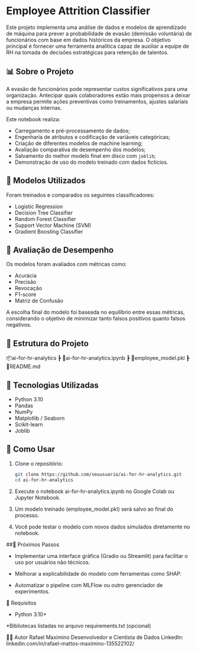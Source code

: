 # Employee Attrition Classifier

Este projeto implementa uma análise de dados e modelos de aprendizado de máquina para prever a probabilidade de evasão (demissão voluntária) de funcionários com base em dados históricos da empresa. O objetivo principal é fornecer uma ferramenta analítica capaz de auxiliar a equipe de RH na tomada de decisões estratégicas para retenção de talentos.

## 📊 Sobre o Projeto

A evasão de funcionários pode representar custos significativos para uma organização. Antecipar quais colaboradores estão mais propensos a deixar a empresa permite ações preventivas como treinamentos, ajustes salariais ou mudanças internas.

Este notebook realiza:

- Carregamento e pré-processamento de dados;
- Engenharia de atributos e codificação de variáveis categóricas;
- Criação de diferentes modelos de machine learning;
- Avaliação comparativa de desempenho dos modelos;
- Salvamento do melhor modelo final em disco com `joblib`;
- Demonstração de uso do modelo treinado com dados fictícios.

## 🧠 Modelos Utilizados

Foram treinados e comparados os seguintes classificadores:

- Logistic Regression
- Decision Tree Classifier
- Random Forest Classifier
- Support Vector Machine (SVM)
- Gradient Boosting Classifier

## 🧪 Avaliação de Desempenho

Os modelos foram avaliados com métricas como:

- Acurácia
- Precisão
- Revocação
- F1-score
- Matriz de Confusão

A escolha final do modelo foi baseada no equilíbrio entre essas métricas, considerando o objetivo de minimizar tanto falsos positivos quanto falsos negativos.

## 📁 Estrutura do Projeto
📦ai-for-hr-analytics
┣ 📜ai-for-hr-analytics.ipynb
┣ 📜employee_model.pkl
┣ 📜README.md


## 🔧 Tecnologias Utilizadas

- Python 3.10
- Pandas
- NumPy
- Matplotlib / Seaborn
- Scikit-learn
- Joblib

## 💾 Como Usar

1. Clone o repositório:
   ```bash
   git clone https://github.com/seuusuario/ai-for-hr-analytics.git
   cd ai-for-hr-analytics
2. Execute o notebook ai-for-hr-analytics.ipynb no Google Colab ou Jupyter Notebook.

3. Um modelo treinado (employee_model.pkl) será salvo ao final do processo.

4. Você pode testar o modelo com novos dados simulados diretamente no notebook.

##🤖 Próximos Passos
* Implementar uma interface gráfica (Gradio ou Streamlit) para facilitar o uso por usuários não técnicos.

* Melhorar a explicabilidade do modelo com ferramentas como SHAP.

* Automatizar o pipeline com MLFlow ou outro gerenciador de experimentos.

📌 Requisitos
* Python 3.10+

*Bibliotecas listadas no arquivo requirements.txt (opcional)

👨‍💻 Autor
Rafael Maximino
Desenvolvedor e Cientista de Dados
LinkedIn: linkedin.com/in/rafael-mattos-maximino-135522102/
